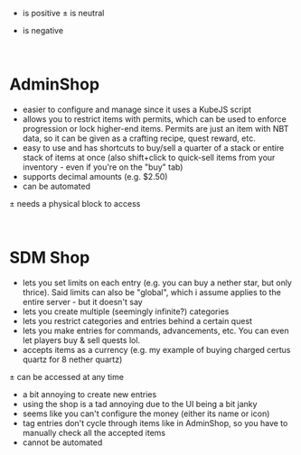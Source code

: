 + is positive
± is neutral
- is negative

<br />

# AdminShop
+ easier to configure and manage since it uses a KubeJS script
+ allows you to restrict items with permits, which can be used to enforce progression or lock higher-end items. Permits are just an item with NBT data, so it can be given as a crafting recipe, quest reward, etc.
+ easy to use and has shortcuts to buy/sell a quarter of a stack or entire stack of items at once (also shift+click to quick-sell items from your inventory - even if you're on the "buy" tab)
+ supports decimal amounts (e.g. $2.50)
+ can be automated

± needs a physical block to access

<br />

# SDM Shop
+ lets you set limits on each entry (e.g. you can buy a nether star, but only thrice). Said limits can also be "global", which i assume applies to the entire server - but it doesn't say
+ lets you create multiple (seemingly infinite?) categories
+ lets you restrict categories and entries behind a certain quest
+ lets you make entries for commands, advancements, etc. You can even let players buy & sell quests lol.
+ accepts items as a currency (e.g. my example of buying charged certus quartz for 8 nether quartz)

± can be accessed at any time

- a bit annoying to create new entries
- using the shop is a tad annoying due to the UI being a bit janky
- seems like you can't configure the money (either its name or icon)
- tag entries don't cycle through items like in AdminShop, so you have to manually check all the accepted items
- cannot be automated